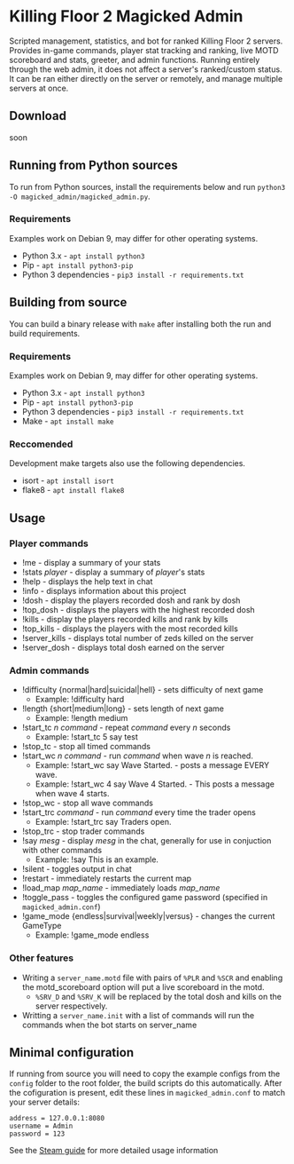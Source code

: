 # Killing Floor 2 Magicked Admin
Scripted management, statistics, and bot for ranked Killing Floor 2 servers. Provides in-game commands, player stat tracking and ranking, live MOTD scoreboard and stats, greeter, and admin functions. Running entirely through the web admin, it does not affect a server's ranked/custom status. It can be ran either directly on the server or remotely, and manage multiple servers at once.

## Download
soon

## Running from Python sources
To run from Python sources, install the requirements below and run `python3 -O magicked_admin/magicked_admin.py`.

### Requirements
Examples work on Debian 9, may differ for other operating systems.

* Python 3.x - `apt install python3`
* Pip - `apt install python3-pip`
* Python 3 dependencies - `pip3 install -r requirements.txt`

## Building from source
You can build a binary release with `make` after installing both the run and build requirements.

### Requirements
Examples work on Debian 9, may differ for other operating systems.

* Python 3.x - `apt install python3`
* Pip - `apt install python3-pip`
* Python 3 dependencies - `pip3 install -r requirements.txt`
* Make - `apt install make`

### Reccomended
Development make targets also use the following dependencies.

* isort - `apt install isort`
* flake8 - `apt install flake8`

## Usage

### Player commands
* !me - display a summary of your stats
* !stats _player_ - display a summary of _player_'s stats
* !help - displays the help text in chat
* !info - displays information about this project
* !dosh - display the players recorded dosh and rank by dosh
* !top\_dosh - displays the players with the highest recorded dosh
* !kills - display the players recorded kills and rank by kills
* !top\_kills - displays the players with the most recorded kills
* !server\_kills - displays total number of zeds killed on the server
* !server\_dosh - displays total dosh earned on the server 

### Admin commands
* !difficulty {normal|hard|suicidal|hell} - sets difficulty of next game
    - Example: !difficulty hard
* !length {short|medium|long} - sets length of next game
    - Example: !length medium
* !start\_tc _n_ _command_ - repeat _command_ every _n_ seconds
    - Example: !start\_tc 5 say test
* !stop\_tc - stop all timed commands
* !start\_wc _n command_ - run _command_ when wave _n_ is reached.
    - Example: !start\_wc say Wave Started. - posts a message EVERY wave.
    - Example: !start\_wc 4 say Wave 4 Started. - This posts a message when wave 4 starts.
* !stop\_wc - stop all wave commands
* !start\_trc _command_ - run _command_ every time the trader opens
    - Example: !start\_trc say Traders open.
* !stop\_trc - stop trader commands
* !say _mesg_ - display _mesg_ in the chat, generally for use in conjuction with other commands
    - Example: !say This is an example.
* !silent - toggles output in chat
* !restart - immediately restarts the current map
* !load_map _map_name_ - immediately loads _map_name_
* !toggle\_pass - toggles the configured game password (specified in `magicked_admin.conf`)
* !game_mode {endless|survival|weekly|versus} - changes the current GameType
    - Example: !game_mode endless

### Other features
* Writing a `server_name.motd` file with pairs of `%PLR` and `%SCR` and enabling the motd_scoreboard option will put a live scoreboard in the motd. 
    - `%SRV_D` and `%SRV_K` will be replaced by the total dosh and kills on the server respectively.
* Writting a `server_name.init` with a list of commands will run the commands when the bot starts on server_name

## Minimal configuration
If running from source you will need to copy the example configs from the `config` folder to the root folder, the build scripts do this automatically.
After the cofiguration is present, edit these lines in `magicked_admin.conf` to match your server details:
```
address = 127.0.0.1:8080
username = Admin
password = 123
```
See the [Steam guide](http://steamcommunity.com/sharedfiles/filedetails/?id=1324364024) for more detailed usage information

